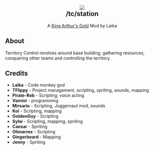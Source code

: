 <h2 align = 'center'><img src="https://i.imgur.com/1InE1ll.png"><br>/tc/station</h2>
<p align = 'center'>A <a href="https://github.com/TFlippy/kag_territorycontrol">King Arthur's Gold</a> Mod by Laika</p>
<h2>About</h2>
<p>
  Territory Control revolves around base building, gathering resources, conquering other teams and controlling the territory.
</p>

<h2>Credits</h2>
<ul>
  <li><b>Laika</b> - Code monkey god</li>
  
  <li><b>TFlippy</b> - Project management, scripting, spriting, sounds, mapping</li>
  <li><b>Pirate-Rob</b> - Scripting, voice acting</li>
  <li><b>Vamist</b> - programming</li>
  <li><b>Mirsario</b> - Scripting, Juggernaut mod, sounds</li>
  <li><b>Koi</b> - Scripting, mapping</li>
  <li><b>GoldenGuy</b> - Scripting</li>
  <li><b>Sylw</b> - Scripting, mapping, spriting</li>
  <li><b>Caesar</b> - Spriting</li>
  <li><b>Olimarrex</b> - Scripting</li>
  <li><b>Gingerbeard</b> - Mapping</li>
  <li><b>Jenny</b> - Spriting</li>
</ul>






